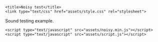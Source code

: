 <html lang="en">
  <head>
    <meta charset="utf-8">
    <meta name="viewport" content="width=device-width, initial-scale=1">
    <meta name="description" content="Web Audio">

    <title>Noisy test</title>
    <link type="text/css" href="assets/style.css" rel="stylesheet">
  </head>
  <body>
    <div id="main">
      <p>Sound testing example.</p>
      <canvas class="visualizer"></canvas> 
    </div>

    <script type="text/javascript" src="assets/noisy.min.js"></script>
    <script type="text/javascript" src="assets/script.js"></script>
  </body>
</html>
